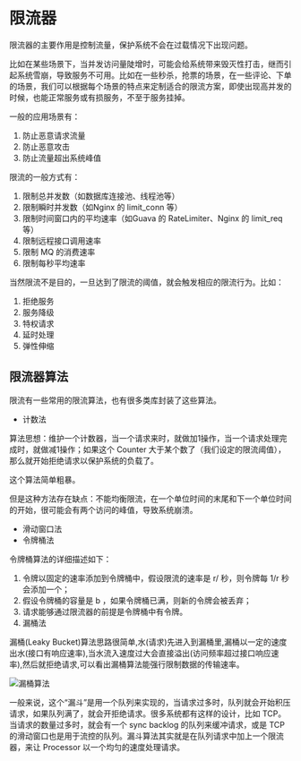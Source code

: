 # 限流器

限流器的主要作用是控制流量，保护系统不会在过载情况下出现问题。

比如在某些场景下，当并发访问量陡增时，可能会给系统带来毁灭性打击，继而引起系统雪崩，导致服务不可用。比如在一些秒杀，抢票的场景，在一些评论、下单的场景，我们可以根据每个场景的特点来定制适合的限流方案，即使出现高并发的时候，也能正常服务或有损服务，不至于服务挂掉。

一般的应用场景有：

1. 防止恶意请求流量
2. 防止恶意攻击
3. 防止流量超出系统峰值

限流的一般方式有：

1. 限制总并发数（如数据库连接池、线程池等）
2. 限制瞬时并发数（如Nginx 的 limit\_conn 等）
3. 限制时间窗口内的平均速率（如Guava 的 RateLimiter、Nginx 的 limit\_req 等）
4. 限制远程接口调用速率
5. 限制 MQ 的消费速率
6. 限制每秒平均速率

当然限流不是目的，一旦达到了限流的阈值，就会触发相应的限流行为。比如：

1. 拒绝服务
2. 服务降级
3. 特权请求
4. 延时处理
5. 弹性伸缩

## 限流器算法

限流有一些常用的限流算法，也有很多类库封装了这些算法。

* 计数法

算法思想：维护一个计数器，当一个请求来时，就做加1操作，当一个请求处理完成时，就做减1操作；如果这个 Counter 大于某个数了（我们设定的限流阈值），那么就开始拒绝请求以保护系统的负载了。

这个算法简单粗暴。

但是这种方法存在缺点：不能均衡限流，在一个单位时间的末尾和下一个单位时间的开始，很可能会有两个访问的峰值，导致系统崩溃。

* 滑动窗口法
* 令牌桶法

令牌桶算法的详细描述如下：

1. 令牌以固定的速率添加到令牌桶中，假设限流的速率是 r/ 秒，则令牌每 1/r 秒会添加一个；
2. 假设令牌桶的容量是 b ，如果令牌桶已满，则新的令牌会被丢弃；
3. 请求能够通过限流器的前提是令牌桶中有令牌。
4. 漏桶法

漏桶\(Leaky Bucket\)算法思路很简单,水\(请求\)先进入到漏桶里,漏桶以一定的速度出水\(接口有响应速率\),当水流入速度过大会直接溢出\(访问频率超过接口响应速率\),然后就拒绝请求,可以看出漏桶算法能强行限制数据的传输速率。

![&#x6F0F;&#x6876;&#x7B97;&#x6CD5;](https://static001.geekbang.org/resource/image/d4/a0/d4b8b6ceb8de4400dfc97f3ff0feeaa0.png)

一般来说，这个“漏斗”是用一个队列来实现的，当请求过多时，队列就会开始积压请求，如果队列满了，就会开拒绝请求。很多系统都有这样的设计，比如 TCP。当请求的数量过多时，就会有一个 sync backlog 的队列来缓冲请求，或是 TCP 的滑动窗口也是用于流控的队列。漏斗算法其实就是在队列请求中加上一个限流器，来让 Processor 以一个均匀的速度处理请求。

